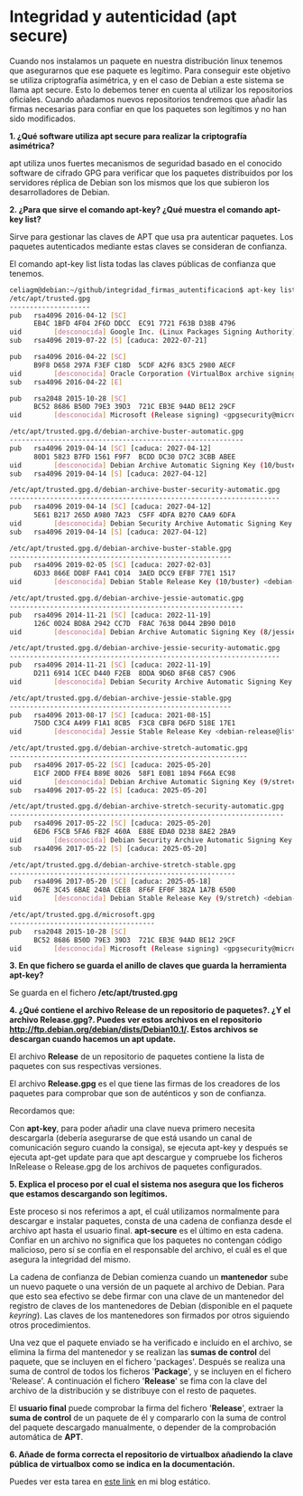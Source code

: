 # Integridad y autenticidad (apt secure)

Cuando nos instalamos un paquete en nuestra distribución linux tenemos que asegurarnos que ese paquete es legítimo. Para conseguir este objetivo se utiliza criptografía asimétrica, y en el caso de Debian a este sistema se llama apt secure. Esto lo debemos tener en cuenta al utilizar los repositorios oficiales. Cuando añadamos nuevos repositorios tendremos que añadir las firmas necesarias para confiar en que los paquetes son legítimos y no han sido modificados.

**1. ¿Qué software utiliza apt secure para realizar la criptografía asimétrica?**

apt utiliza unos fuertes mecanismos de seguridad basado en el conocido software de cifrado GPG para verificar que los paquetes distribuidos por los servidores réplica de Debian son los mismos que los que subieron los desarrolladores de Debian.


**2. ¿Para que sirve el comando apt-key? ¿Qué muestra el comando apt-key list?**

Sirve para gestionar las claves de APT que usa pra autenticar paquetes. Los paquetes autenticados mediante estas claves se consideran de confianza.

El comando apt-key list lista todas las claves públicas de confianza que tenemos.

```sh
celiagm@debian:~/github/integridad_firmas_autentificacion$ apt-key list
/etc/apt/trusted.gpg
--------------------
pub   rsa4096 2016-04-12 [SC]
      EB4C 1BFD 4F04 2F6D DDCC  EC91 7721 F63B D38B 4796
uid        [desconocida] Google Inc. (Linux Packages Signing Authority) <linux-packages-keymaster@google.com>
sub   rsa4096 2019-07-22 [S] [caduca: 2022-07-21]

pub   rsa4096 2016-04-22 [SC]
      B9F8 D658 297A F3EF C18D  5CDF A2F6 83C5 2980 AECF
uid        [desconocida] Oracle Corporation (VirtualBox archive signing key) <info@virtualbox.org>
sub   rsa4096 2016-04-22 [E]

pub   rsa2048 2015-10-28 [SC]
      BC52 8686 B50D 79E3 39D3  721C EB3E 94AD BE12 29CF
uid        [desconocida] Microsoft (Release signing) <gpgsecurity@microsoft.com>

/etc/apt/trusted.gpg.d/debian-archive-buster-automatic.gpg
----------------------------------------------------------
pub   rsa4096 2019-04-14 [SC] [caduca: 2027-04-12]
      80D1 5823 B7FD 1561 F9F7  BCDD DC30 D7C2 3CBB ABEE
uid        [desconocida] Debian Archive Automatic Signing Key (10/buster) <ftpmaster@debian.org>
sub   rsa4096 2019-04-14 [S] [caduca: 2027-04-12]

/etc/apt/trusted.gpg.d/debian-archive-buster-security-automatic.gpg
-------------------------------------------------------------------
pub   rsa4096 2019-04-14 [SC] [caduca: 2027-04-12]
      5E61 B217 265D A980 7A23  C5FF 4DFA B270 CAA9 6DFA
uid        [desconocida] Debian Security Archive Automatic Signing Key (10/buster) <ftpmaster@debian.org>
sub   rsa4096 2019-04-14 [S] [caduca: 2027-04-12]

/etc/apt/trusted.gpg.d/debian-archive-buster-stable.gpg
-------------------------------------------------------
pub   rsa4096 2019-02-05 [SC] [caduca: 2027-02-03]
      6D33 866E DD8F FA41 C014  3AED DCC9 EFBF 77E1 1517
uid        [desconocida] Debian Stable Release Key (10/buster) <debian-release@lists.debian.org>

/etc/apt/trusted.gpg.d/debian-archive-jessie-automatic.gpg
----------------------------------------------------------
pub   rsa4096 2014-11-21 [SC] [caduca: 2022-11-19]
      126C 0D24 BD8A 2942 CC7D  F8AC 7638 D044 2B90 D010
uid        [desconocida] Debian Archive Automatic Signing Key (8/jessie) <ftpmaster@debian.org>

/etc/apt/trusted.gpg.d/debian-archive-jessie-security-automatic.gpg
-------------------------------------------------------------------
pub   rsa4096 2014-11-21 [SC] [caduca: 2022-11-19]
      D211 6914 1CEC D440 F2EB  8DDA 9D6D 8F6B C857 C906
uid        [desconocida] Debian Security Archive Automatic Signing Key (8/jessie) <ftpmaster@debian.org>

/etc/apt/trusted.gpg.d/debian-archive-jessie-stable.gpg
-------------------------------------------------------
pub   rsa4096 2013-08-17 [SC] [caduca: 2021-08-15]
      75DD C3C4 A499 F1A1 8CB5  F3C8 CBF8 D6FD 518E 17E1
uid        [desconocida] Jessie Stable Release Key <debian-release@lists.debian.org>

/etc/apt/trusted.gpg.d/debian-archive-stretch-automatic.gpg
-----------------------------------------------------------
pub   rsa4096 2017-05-22 [SC] [caduca: 2025-05-20]
      E1CF 20DD FFE4 B89E 8026  58F1 E0B1 1894 F66A EC98
uid        [desconocida] Debian Archive Automatic Signing Key (9/stretch) <ftpmaster@debian.org>
sub   rsa4096 2017-05-22 [S] [caduca: 2025-05-20]

/etc/apt/trusted.gpg.d/debian-archive-stretch-security-automatic.gpg
--------------------------------------------------------------------
pub   rsa4096 2017-05-22 [SC] [caduca: 2025-05-20]
      6ED6 F5CB 5FA6 FB2F 460A  E88E EDA0 D238 8AE2 2BA9
uid        [desconocida] Debian Security Archive Automatic Signing Key (9/stretch) <ftpmaster@debian.org>
sub   rsa4096 2017-05-22 [S] [caduca: 2025-05-20]

/etc/apt/trusted.gpg.d/debian-archive-stretch-stable.gpg
--------------------------------------------------------
pub   rsa4096 2017-05-20 [SC] [caduca: 2025-05-18]
      067E 3C45 6BAE 240A CEE8  8F6F EF0F 382A 1A7B 6500
uid        [desconocida] Debian Stable Release Key (9/stretch) <debian-release@lists.debian.org>

/etc/apt/trusted.gpg.d/microsoft.gpg
------------------------------------
pub   rsa2048 2015-10-28 [SC]
      BC52 8686 B50D 79E3 39D3  721C EB3E 94AD BE12 29CF
uid        [desconocida] Microsoft (Release signing) <gpgsecurity@microsoft.com>

```


**3. En que fichero se guarda el anillo de claves que guarda la herramienta apt-key?**

Se guarda en el fichero **/etc/apt/trusted.gpg**


**4. ¿Qué contiene el archivo Release de un repositorio de paquetes?. ¿Y el archivo Release.gpg?. Puedes ver estos archivos en el repositorio http://ftp.debian.org/debian/dists/Debian10.1/. Estos archivos se descargan cuando hacemos un apt update.**


El archivo **Release** de un repositorio de paquetes contiene la lista de paquetes con sus respectivas versiones. 

El archivo **Release.gpg** es el que tiene las firmas de los creadores de los paquetes para comprobar que son de auténticos y son de confianza.

Recordamos que:

Con **apt-key**, para poder añadir una clave nueva primero necesita descargarla (debería asegurarse de que está usando un canal de comunicación seguro cuando la consiga), se ejecuta apt-key y después se ejecuta apt-get update para que apt descargue y compruebe los ficheros InRelease o Release.gpg de los archivos de paquetes configurados.


**5. Explica el proceso por el cual el sistema nos asegura que los ficheros que estamos descargando son legítimos.**

Este proceso si nos referimos a apt, el cuál utilizamos normalmente para descargar e instalar paquetes, consta de una cadena de confianza desde el archivo apt hasta el usuario final. **apt-secure** es el último en esta cadena. Confiar en un archivo no significa que los paquetes no contengan código malicioso, pero sí se confía en el responsable del archivo, el cuál es el que asegura la integridad del mismo.

La cadena de confianza de Debian comienza cuando un **mantenedor** sube un nuevo paquete o una versión de un paquete al archivo de Debian. Para que esto sea efectivo se debe firmar con una clave de un mantenedor del registro de claves de los mantenedores de Debian (disponible en el paquete *keyring*). Las claves de los mantenedores son firmados por otros siguiendo otros procedimientos.

Una vez que el paquete enviado se ha verificado e incluido en el archivo, se elimina la firma del mantenedor y se realizan las **sumas de control** del paquete, que se incluyen en el fichero 'packages'. Después se realiza una suma de control de todos los ficheros '**Package**', y se incluyen en el fichero 'Release'. A continuación el fichero '**Release**' se fima con la clave del archivo de la distribución y se distribuye con el resto de paquetes.

El **usuario final** puede comprobar la firma del fichero '**Release**', extraer la **suma de control** de un paquete de él y compararlo con la suma de control del paquete descargado manualmente, o depender de la comprobación automática de **APT**.

**6. Añade de forma correcta el repositorio de virtualbox añadiendo la clave pública de virtualbox como se indica en la documentación.**

Puedes ver esta tarea en [este link](https://unbitdeinformacioncadadia.netlify.app/posts/2020/10/instalaci%C3%B3n-de-virtualbox-en-debian-buster/) en mi blog estático.


